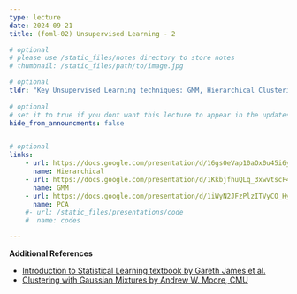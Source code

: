 ```yaml
---
type: lecture
date: 2024-09-21
title: (foml-02) Unsupervised Learning - 2

# optional
# please use /static_files/notes directory to store notes
# thumbnail: /static_files/path/to/image.jpg

# optional
tldr: "Key Unsupervised Learning techniques: GMM, Hierarchical Clustering, and PCA overview."
  
# optional
# set it to true if you dont want this lecture to appear in the updates section
hide_from_announcments: false


# optional
links: 
    - url: https://docs.google.com/presentation/d/16gs0eVap10aOx0u45i6y7iKadFqUTCZEhyeTJLh3iBE/edit?usp=share_link
      name: Hierarchical
    - url: https://docs.google.com/presentation/d/1KkbjfhuQLq_3xwvtscF4qwLI84NpmxBrC3h2OedRRlM/edit?usp=share_link
      name: GMM
    - url: https://docs.google.com/presentation/d/1iWyN2JFzPlzITVyCO_HyWqZAhPL59-XuMizFVefz_wc/edit?usp=share_link
      name: PCA
    #- url: /static_files/presentations/code
    #  name: codes

---
```


**Additional References**
- [Introduction to Statistical Learning textbook by Gareth James et al.](https://www.statlearning.com/)
- [Clustering with Gaussian Mixtures by Andrew W. Moore, CMU](https://www.cs.cmu.edu/~cga/ai-course/gmm.pdf)
